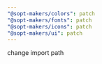 ```yaml
---
"@sopt-makers/colors": patch
"@sopt-makers/fonts": patch
"@sopt-makers/icons": patch
"@sopt-makers/ui": patch
---
```


change import path
